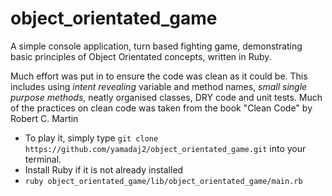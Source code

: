 # object_orientated_game
A simple console application, turn based fighting game, demonstrating basic principles of Object Orientated concepts, written in Ruby. 

Much effort was put in to ensure the code was clean as it could be. This includes using _intent revealing_ variable and method names, _small single purpose methods_, neatly organised classes, DRY code and unit tests. Much of the practices on clean code was taken from the book "Clean Code" by Robert C. Martin

- To play it, simply type `git clone https://github.com/yamadaj2/object_orientated_game.git` into your terminal. 
- Install Ruby if it is not already installed
- `ruby object_orientated_game/lib/object_orientated_game/main.rb`
